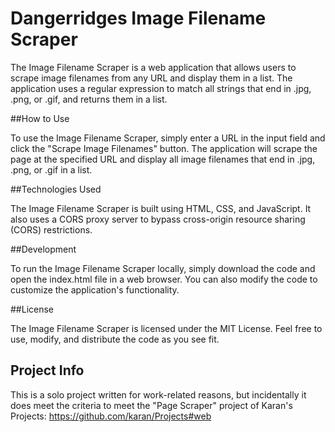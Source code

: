 # Dangerridges Image Filename Scraper

The Image Filename Scraper is a web application that allows users to scrape image filenames from any URL and display them in a list. The application uses a regular expression to match all strings that end in .jpg, .png, or .gif, and returns them in a list.

##How to Use

To use the Image Filename Scraper, simply enter a URL in the input field and click the "Scrape Image Filenames" button. The application will scrape the page at the specified URL and display all image filenames that end in .jpg, .png, or .gif in a list.

##Technologies Used

The Image Filename Scraper is built using HTML, CSS, and JavaScript. It also uses a CORS proxy server to bypass cross-origin resource sharing (CORS) restrictions.

##Development

To run the Image Filename Scraper locally, simply download the code and open the index.html file in a web browser. You can also modify the code to customize the application's functionality.

##License

The Image Filename Scraper is licensed under the MIT License. Feel free to use, modify, and distribute the code as you see fit.

## Project Info
This is a solo project written for work-related reasons, but incidentally it does meet the criteria to meet the "Page Scraper" project of Karan's Projects: https://github.com/karan/Projects#web
